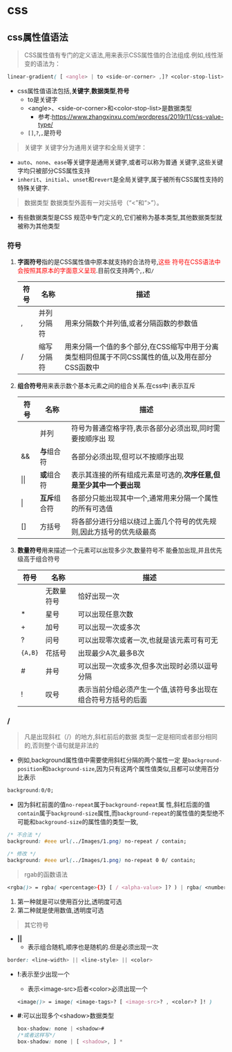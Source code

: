 # css

## css属性值语法

>CSS属性值有专门的定义语法,用来表示CSS属性值的合法组成.例如,线性渐变的语法为：

```css
linear-gradient( [ <angle> | to <side-or-corner> ,]? <color-stop-list> )
```

* css属性值语法包括,**关键字**,**数据类型**,**符号**
  * to是关键字
  * \<angle>、\<side-or-corner>和\<color-stop-list>是数据类型
    * 参考:<https://www.zhangxinxu.com/wordpress/2019/11/css-value-type/>
  * `[]`,`?`,`,`是符号

>关键字 关键字分为通用关键字和全局关键字：

* `auto`、`none`、`ease`等关键字是通用关键字,或者可以称为普通 关键字,这些关键字均只被部分CSS属性支持
* `inherit`、`initial`、`unset`和`revert`是全局关键字,属于被所有CSS属性支持的特殊关键字.

>数据类型 数据类型外面有一对尖括号（“\<”和“>”）。

* 有些数据类型是CSS 规范中专门定义的,它们被称为基本类型,其他数据类型就被称为其他类型

### 符号

1. **字面符号**指的是CSS属性值中原本就支持的合法符号,<span style="color:red">这些 符号在CSS语法中会按照其原本的字面意义呈现</span>.目前仅支持两个,`,`和`/`

   | 符 号 | 名称       | 描述                                                                                            |
   | ----- | ---------- | ----------------------------------------------------------------------------------------------- |
   | ,     | 并列分隔符 | 用来分隔数个并列值,或者分隔函数的参数值                                                         |
   | /     | 缩写分隔符 | 用来分隔一个值的多个部分,在CSS缩写中用于分离类型相同但属于不同CSS属性的值,以及用在部分CSS函数中 |

2. **组合符号**用来表示数个基本元素之间的组合关系.在css中`|`表示互斥

   | 符号 | 名称           | 描述                                                                 |
   | ---- | -------------- | -------------------------------------------------------------------- |
   |      | 并列           | 符号为普通空格字符,表示各部分必须出现,同时需要按顺序出 现            |
   | \&\& | **与**组合符   | 各部分必须出现,但可以不按顺序出现                                    |
   | \|\| | **或**组合符   | 表示其连接的所有组成元素是可选的,**次序任意,但是至少其中一个要出现** |
   | \|   | **互斥**组合符 | 各部分只能出现其中一个,通常用来分隔一个属性的所有可选值              |
   | \[\] | 方括号         | 将各部分进行分组以绕过上面几个符号的优先规则,因此方括号的优先级最高  |

3. **数量符号**用来描述一个元素可以出现多少次,数量符号不 能叠加出现,并且优先级高于组合符号

   | 符号    | 名称       | 描述                                                          |
   | ------- | ---------- | ------------------------------------------------------------- |
   |         | 无数量符号 | 恰好出现一次                                                  |
   | \*      | 星号       | 可以出现任意次数                                              |
   | \+      | 加号       | 可以出现一次或多次                                            |
   | \?      | 问号       | 可以出现零次或者一次,也就是该元素可有可无                     |
   | `{A,B}` | 花括号     | 出现最少A次,最多B次                                           |
   | \#      | 井号       | 可以出现一次或多次,但多次出现时必须以逗号分隔                 |
   | !       | 叹号       | 表示当前分组必须产生一个值,该符号多出现在组合符号方括号的后面 |

### \/

>凡是出现斜杠（/）的地方,斜杠前后的数据 类型一定是相同或者部分相同的,否则整个语句就是非法的

* 例如,background属性值中需要使用斜杠分隔的两个属性一定 是`background-position`和`background-size`,因为只有这两个属性值类似,且都可以使用百分比表示

```css
background:0/0;
```

* 因为斜杠前面的值`no-repeat`属于`background-repeat`属 性,斜杠后面的值`contain`属于`background-size`属性,而`background-repeat`的属性值的类型绝不可能和`background-size`的属性值的类型一致,

```css
/* 不合法 */ 
background: #eee url(../Images/1.png) no-repeat / contain;

/* 修改 */
background: #eee url(../Images/1.png) no-repeat 0 0/ contain;
```

> rgab的函数语法

```css
<rgba()> = rgba( <percentage>{3} [ / <alpha-value> ]? ) | rgba( <number>{3} [ / <alpha-value> ]? ) | rgba( <percentage>#{3} , <alpha-value>? ) | rgba( <number>#{3} ,<alpha-value>? )
```

1. 第一种就是可以使用百分比,透明度可选
2. 第二种就是使用数值,透明度可选

> 其它符号

* **||**
  * 表示组合随机,顺序也是随机的.但是必须出现一次

```css
border: <line-width> || <line-style> || <color>
```

* **!**:表示至少出现一个
  * 表示\<image-src>后者\<color>必须出现一个

  ```css
  <image()> = image( <image-tags>? [ <image-src>? , <color>? ]! )
  ```

* **#**:可以出现多个\<shadow>数据类型

  ```css
  box-shadow: none | <shadow>#
  /*或者这样写*/
  box-shadow: none | [ <shadow>, ] *
  ```
